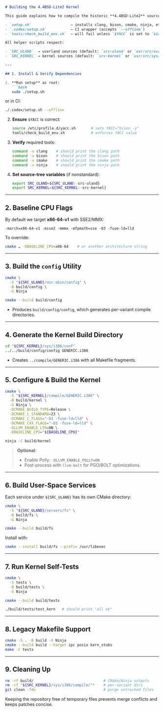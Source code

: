 ````markdown
# Building the 4.4BSD-Lite2 Kernel

This guide explains how to compile the historic **4.4BSD-Lite2** sources on an **x86_64** (or **i386** with `-m32`) Linux host using **Clang**, **CMake**, and **Ninja**. It assumes you have root privileges to install toolchains and that your repository includes:

- `setup.sh`                  – installs clang, bison, cmake, ninja, etc. (logs to `/tmp/setup.log`)  
- `.codex/setup.sh`           – CI wrapper (accepts `--offline`)  
- `tools/check_build_env.sh`  – will fail unless `$YACC` is set to `bison -y`  

All helper scripts respect:

- `SRC_ULAND`  → userland sources (default: `src-uland` or `usr/src/usr.sbin/config`)  
- `SRC_KERNEL` → kernel sources (default: `src-kernel` or `usr/src/sys/i386`)  

---

## 1. Install & Verify Dependencies

1. **Run setup** as root:
   ```bash
   sudo ./setup.sh
````

or in CI:

```bash
./.codex/setup.sh --offline
```

2. **Ensure** `$YACC` is correct:

   ```bash
   source /etc/profile.d/yacc.sh       # sets YACC="bison -y"
   tools/check_build_env.sh            # enforces YACC value
   ```

3. **Verify** required tools:

   ```bash
   command -v clang    # should print the clang path
   command -v bison    # should print the bison path
   command -v cmake    # should print the cmake path
   command -v ninja    # should print the ninja path
   ```

4. **Set source‐tree variables** (if nonstandard):

   ```bash
   export SRC_ULAND=${SRC_ULAND:-src-uland}
   export SRC_KERNEL=${SRC_KERNEL:-src-kernel}
   ```

---

## 2. Baseline CPU Flags

By default we target **x86-64-v1** with SSE2/MMX:

```text
-march=x86-64-v1 -msse2 -mmmx -mfpmath=sse -O3 -fuse-ld=lld
```

To override:

```bash
cmake … -DBASELINE_CPU=x86-64    # or another architecture string
```

---

## 3. Build the `config` Utility

```bash
cmake \
  -S "${SRC_ULAND}/usr.sbin/config" \
  -B build/config \
  -G Ninja

cmake --build build/config
```

* Produces `build/config/config`, which generates per-variant compile directories.

---

## 4. Generate the Kernel Build Directory

```bash
cd "${SRC_KERNEL}/sys/i386/conf"
../../build/config/config GENERIC.i386
```

* Creates `../compile/GENERIC.i386` with all Makefile fragments.

---

## 5. Configure & Build the Kernel

```bash
cmake \
  -S "${SRC_KERNEL}/compile/GENERIC.i386" \
  -B build/kernel \
  -G Ninja \
  -DCMAKE_BUILD_TYPE=Release \
  -DCMAKE_C_STANDARD=23 \
  -DCMAKE_C_FLAGS="-O3 -fuse-ld=lld" \
  -DCMAKE_CXX_FLAGS="-O3 -fuse-ld=lld" \
  -DLLVM_ENABLE_LTO=ON \
  -DBASELINE_CPU="${BASELINE_CPU}"

ninja -C build/kernel
```

> **Optional:**
>
> * Enable Polly: `-DLLVM_ENABLE_POLLY=ON`
> * Post-process with `llvm-bolt` for PGO/BOLT optimizations.

---

## 6. Build User-Space Services

Each service under `${SRC_ULAND}` has its own CMake directory:

```bash
cmake \
  -S "${SRC_ULAND}/servers/fs" \
  -B build/fs \
  -G Ninja

cmake --build build/fs
```

Install with:

```bash
cmake --install build/fs --prefix /usr/libexec
```

---

## 7. Run Kernel Self-Tests

```bash
cmake \
  -S tests \
  -B build/tests \
  -G Ninja

cmake --build build/tests

./build/tests/test_kern   # should print "all ok"
```

---

## 8. Legacy Makefile Support

```bash
cmake -S . -B build -G Ninja
cmake --build build --target ipc posix kern_stubs
make -C tests
```

---

## 9. Cleaning Up

```bash
rm -rf build/                                # CMake/Ninja outputs
rm -rf "${SRC_KERNEL}/sys/i386/compile/"*    # per-variant dirs
git clean -fdx                               # purge untracked files
```

Keeping the repository free of temporary files prevents merge conflicts and keeps patches concise.
